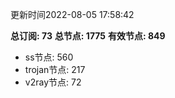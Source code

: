 更新时间2022-08-05 17:58:42

**总订阅: 73**
**总节点: 1775**
**有效节点: 849**
- ss节点: 560
- trojan节点: 217
- v2ray节点: 72

